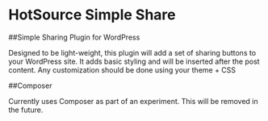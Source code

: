 # HotSource Simple Share

##Simple Sharing Plugin for WordPress

Designed to be light-weight, this plugin will add a set of sharing buttons to your WordPress site. It adds basic styling and will be inserted after the post content.
Any customization should be done using your theme + CSS

##Composer

Currently uses Composer as part of an experiment. This will be removed in the future.

